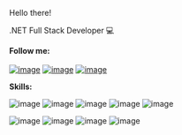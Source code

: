 Hello there! 

.NET Full Stack Developer 💻<br />

<strong>Follow me:</strong><br />
<br />
<a href="https://www.linkedin.com/in/kellyson-santos-rn">![image](https://img.shields.io/badge/LinkedIn-0077B5?style=for-the-badge&logo=linkedin&logoColor=white)</a>
<a href="https://www.twitch.tv/KellysonRN">![image](https://img.shields.io/badge/Twitch-9146FF?style=for-the-badge&logo=twitch&logoColor=white)</a>
<a href="https://www.instagram.com/kellysonvictor/">![image](https://img.shields.io/badge/Instagram-E4405F?style=for-the-badge&logo=instagram&logoColor=white)</a>

<strong>Skills:</strong><br />

![image](https://img.shields.io/badge/C%23-239120?style=for-the-badge&logo=c-sharp&logoColor=white)
![image](https://img.shields.io/badge/PLSQL-F80000?style=for-the-badge&logo=oracle&logoColor=black)
![image](https://img.shields.io/badge/.NET-512BD4?style=for-the-badge&logo=dotnet&logoColor=white)
![image](https://img.shields.io/badge/Git-F05032?style=for-the-badge&logo=git&logoColor=white)
![image](https://img.shields.io/badge/Microsoft_SQL_Server-CC2927?style=for-the-badge&logo=microsoft-sql-server&logoColor=white)

![image](https://img.shields.io/badge/Swagger-85EA2D?style=for-the-badge&logo=Swagger&logoColor=white)
![image](https://img.shields.io/badge/microsoft%20azure-0089D6?style=for-the-badge&logo=microsoft-azure&logoColor=white)
![image](https://img.shields.io/badge/Visual_Studio-5C2D91?style=for-the-badge&logo=visual%20studio&logoColor=white)
![image](https://img.shields.io/badge/Visual_Studio_Code-0078D4?style=for-the-badge&logo=visual%20studio%20code&logoColor=white)
